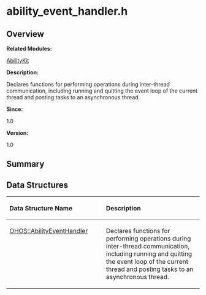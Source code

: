 # ability\_event\_handler.h<a name="EN-US_TOPIC_0000001054718085"></a>

## **Overview**<a name="section758328974093524"></a>

**Related Modules:**

[AbilityKit](abilitykit.md)

**Description:**

Declares functions for performing operations during inter-thread communication, including running and quitting the event loop of the current thread and posting tasks to an asynchronous thread. 

**Since:**

1.0

**Version:**

1.0

## **Summary**<a name="section538839066093524"></a>

## Data Structures<a name="nested-classes"></a>

<a name="table594205105093524"></a>
<table><thead align="left"><tr id="row1775419208093524"><th class="cellrowborder" valign="top" width="50%" id="mcps1.1.3.1.1"><p id="p247082136093524"><a name="p247082136093524"></a><a name="p247082136093524"></a>Data Structure Name</p>
</th>
<th class="cellrowborder" valign="top" width="50%" id="mcps1.1.3.1.2"><p id="p73273570093524"><a name="p73273570093524"></a><a name="p73273570093524"></a>Description</p>
</th>
</tr>
</thead>
<tbody><tr id="row23533785093524"><td class="cellrowborder" valign="top" width="50%" headers="mcps1.1.3.1.1 "><p id="p1470618217093524"><a name="p1470618217093524"></a><a name="p1470618217093524"></a><a href="ohos-abilityeventhandler.md">OHOS::AbilityEventHandler</a></p>
</td>
<td class="cellrowborder" valign="top" width="50%" headers="mcps1.1.3.1.2 "><p id="p1767969755093524"><a name="p1767969755093524"></a><a name="p1767969755093524"></a>Declares functions for performing operations during inter-thread communication, including running and quitting the event loop of the current thread and posting tasks to an asynchronous thread. </p>
</td>
</tr>
</tbody>
</table>


